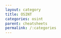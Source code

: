 ```yaml
---
layout: category
title: OSINT
categories: osint
parent: cheatsheets
permalink: /:categories
---
```

